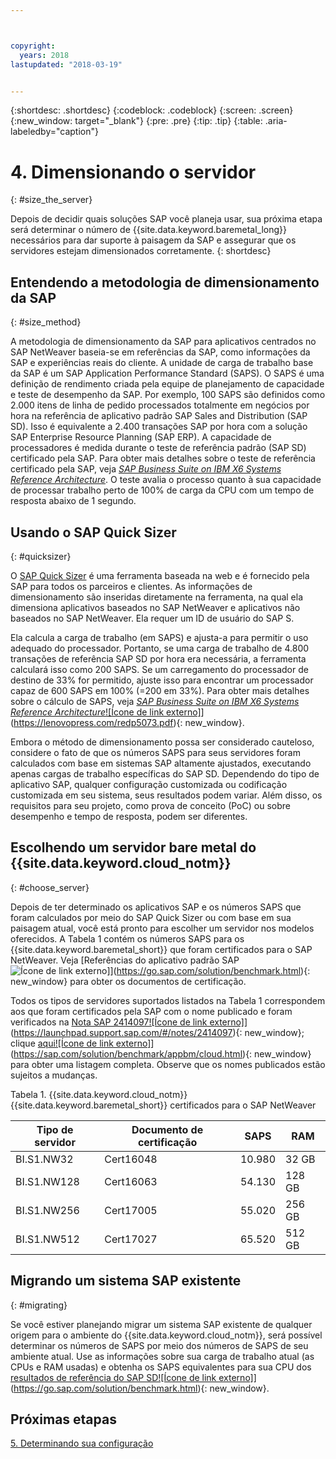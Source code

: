 ```yaml
---



copyright:
  years: 2018
lastupdated: "2018-03-19"


---
```


{:shortdesc: .shortdesc}
{:codeblock: .codeblock}
{:screen: .screen}
{:new_window: target="_blank"}
{:pre: .pre}
{:tip: .tip}
{:table: .aria-labeledby="caption"}


# 4. Dimensionando o servidor
{: #size_the_server}

Depois de decidir quais soluções SAP você planeja usar, sua próxima etapa será determinar o número de {{site.data.keyword.baremetal_long}} necessários para dar suporte à paisagem da SAP e assegurar que os servidores estejam dimensionados corretamente.
{: shortdesc}

## Entendendo a metodologia de dimensionamento da SAP
{: #size_method}

A metodologia de dimensionamento da SAP para aplicativos centrados no SAP NetWeaver baseia-se em referências da SAP, como informações da SAP e experiências reais do cliente. A unidade de carga de trabalho base da SAP é um SAP Application Performance Standard (SAPS). O SAPS é uma definição de rendimento criada pela equipe de planejamento de capacidade e teste de desempenho da SAP. Por exemplo, 100 SAPS são definidos como 2.000 itens de linha de pedido processados totalmente em negócios por hora na referência de aplicativo padrão SAP Sales and Distribution (SAP SD). Isso é equivalente a 2.400 transações SAP por hora com a solução SAP Enterprise Resource Planning (SAP ERP). A capacidade de processadores é medida durante o teste de referência padrão (SAP SD) certificado pela SAP. Para obter mais detalhes sobre o teste de referência certificado pela SAP, veja [*SAP Business Suite on IBM X6 Systems Reference Architecture*](https://lenovopress.com/redp5073.pdf). O teste avalia o processo quanto à sua capacidade de processar trabalho perto de 100% de carga da CPU com um tempo de resposta abaixo de 1 segundo.

## Usando o SAP Quick Sizer
{: #quicksizer}
  
O [SAP Quick Sizer](https://service.sap.com/quicksizer) é uma ferramenta baseada na web e é fornecido pela SAP para todos os parceiros e clientes. As informações de dimensionamento são inseridas diretamente na ferramenta, na qual ela dimensiona aplicativos baseados no SAP NetWeaver e aplicativos não baseados no SAP NetWeaver. Ela requer um ID de usuário do SAP S.
  
Ela calcula a carga de trabalho (em SAPS) e ajusta-a para permitir o uso adequado do processador. Portanto, se uma carga de trabalho de 4.800 transações de referência SAP SD por hora era necessária, a ferramenta calculará isso como 200 SAPS. Se um carregamento do processador de destino de 33% for permitido, ajuste isso para encontrar um processador capaz de 600 SAPS em 100% (=200 em 33%). Para obter mais detalhes sobre o cálculo de SAPS, veja [*SAP Business Suite on IBM X6 Systems Reference Architecture*![Ícone de link externo]](../../icons/launch-glyph.svg "Ícone de link externo")](https://lenovopress.com/redp5073.pdf){: new_window}.

Embora o método de dimensionamento possa ser considerado cauteloso, considere o fato de que os números SAPS para seus servidores foram calculados com base em sistemas SAP altamente ajustados, executando apenas cargas de trabalho específicas do SAP SD. Dependendo do tipo de aplicativo SAP, qualquer configuração customizada ou codificação customizada em seu sistema, seus resultados podem variar. Além disso, os requisitos para seu projeto, como prova de conceito (PoC) ou sobre desempenho e tempo de resposta, podem ser diferentes.

## Escolhendo um servidor bare metal do {{site.data.keyword.cloud_notm}}
{: #choose_server}

Depois de ter determinado os aplicativos SAP e os números SAPS que foram calculados por meio do SAP Quick Sizer ou com base em sua paisagem atual, você está pronto para escolher um servidor nos modelos oferecidos. A Tabela 1 contém os números SAPS para os {{site.data.keyword.baremetal_short}} que foram certificados para o SAP NetWeaver. Veja [Referências do aplicativo padrão SAP![Ícone de link externo](../../icons/launch-glyph.svg "Ícone de link externo")]](https://go.sap.com/solution/benchmark.html){: new_window} para obter os documentos de certificação. 

Todos os tipos de servidores suportados listados na Tabela 1 correspondem aos que foram certificados pela SAP com o nome publicado e foram verificados na [Nota SAP 2414097![Ícone de link externo]](../../icons/launch-glyph.svg "Ícone de link externo")](https://launchpad.support.sap.com/#/notes/2414097){: new_window}; clique [aqui![Ícone de link externo]](../../icons/launch-glyph.svg "Ícone de link externo")](https://sap.com/solution/benchmark/appbm/cloud.html){: new_window} para obter uma listagem completa. Observe que os nomes publicados estão sujeitos a mudanças.

Tabela 1. {{site.data.keyword.cloud_notm}} {{site.data.keyword.baremetal_short}} certificados para o SAP NetWeaver

| Tipo de servidor | Documento de certificação | SAPS | RAM |
| --- | --- | --- | --- |
| BI.S1.NW32 | Cert16048 | 10.980 | 32 GB |
| BI.S1.NW128 | Cert16063 | 54.130 | 128 GB |
| BI.S1.NW256 | Cert17005 | 55.020 | 256 GB |
| BI.S1.NW512 | Cert17027 | 65.520 | 512 GB |

## Migrando um sistema SAP existente 
{: #migrating}

Se você estiver planejando migrar um sistema SAP existente de qualquer origem para o ambiente do {{site.data.keyword.cloud_notm}}, será possível determinar os números de SAPS por meio dos números de SAPS de seu ambiente atual. Use as informações sobre sua carga de trabalho atual (as CPUs e RAM usadas) e obtenha os SAPS equivalentes para sua CPU dos [resultados de referência do SAP SD![Ícone de link externo]](../../icons/launch-glyph.svg "Ícone de link externo")](https://go.sap.com/solution/benchmark.html){: new_window}.

## Próximas etapas

 [5. Determinando sua configuração](/docs/infrastructure/sap-netweaver/sap-determine-configuration.html)
